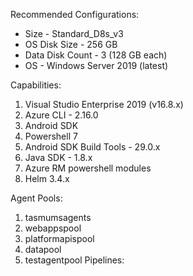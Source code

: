 Recommended Configurations:
- Size - Standard_D8s_v3
- OS Disk Size - 256 GB
- Data Disk Count - 3 (128 GB each)
- OS - Windows Server 2019 (latest)

Capabilities:
1. Visual Studio Enterprise 2019 (v16.8.x) 
2. Azure CLI - 2.16.0
3. Android SDK
4. Powershell 7
5. Android SDK Build Tools - 29.0.x
6. Java SDK - 1.8.x
7. Azure RM powershell modules
8. Helm 3.4.x

Agent Pools:
1. tasmumsagents
2. webappspool
3. platformapispool
4. datapool
5. testagentpool
Pipelines:
<List to be updated>


